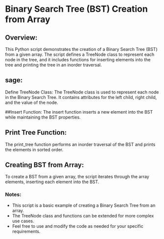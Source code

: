# Binary Search Tree (BST) Creation from Array
## Overview:
This Python script demonstrates the creation of a Binary Search Tree (BST) from a given array. The script defines a TreeNode class to represent each node in the tree, and it includes functions for inserting elements into the tree and printing the tree in an inorder traversal.

## sage:
Define TreeNode Class:
The TreeNode class is used to represent each node in the Binary Search Tree. It contains attributes for the left child, right child, and the value of the node.

##Insert Function:
The insert function inserts a new element into the BST while maintaining the BST properties.

## Print Tree Function:
The print_tree function performs an inorder traversal of the BST and prints the elements in sorted order.

## Creating BST from Array:
To create a BST from a given array, the script iterates through the array elements, inserting each element into the BST.

### Notes:
- This script is a basic example of creating a Binary Search Tree from an array.
- The TreeNode class and functions can be extended for more complex use cases.
- Feel free to use and modify the code as needed for your specific requirements.